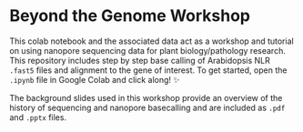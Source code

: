 # Beyond the Genome Workshop

This colab notebook and the associated data act as a workshop and tutorial on using nanopore sequencing data for plant biology/pathology research. This repository includes step by step base calling of Arabidopsis NLR `.fast5` files and alignment to the gene of interest. To get started, open the `.ipynb` file in Google Colab and click along! :sparkles: 

The background slides used in this workshop provide an overview of the history of sequencing and nanopore basecalling and are included as `.pdf` and `.pptx` files.
